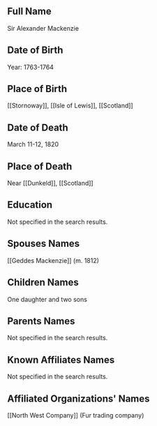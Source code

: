 ## Full Name
Sir Alexander Mackenzie

## Date of Birth
Year: 1763-1764

## Place of Birth
[[Stornoway]], [[Isle of Lewis]], [[Scotland]]

## Date of Death
March 11-12, 1820

## Place of Death
Near [[Dunkeld]], [[Scotland]]

## Education
Not specified in the search results.

## Spouses Names
[[Geddes Mackenzie]] (m. 1812)

## Children Names
One daughter and two sons

## Parents Names
Not specified in the search results.

## Known Affiliates Names
Not specified in the search results.

## Affiliated Organizations' Names
[[North West Company]] (Fur trading company)

